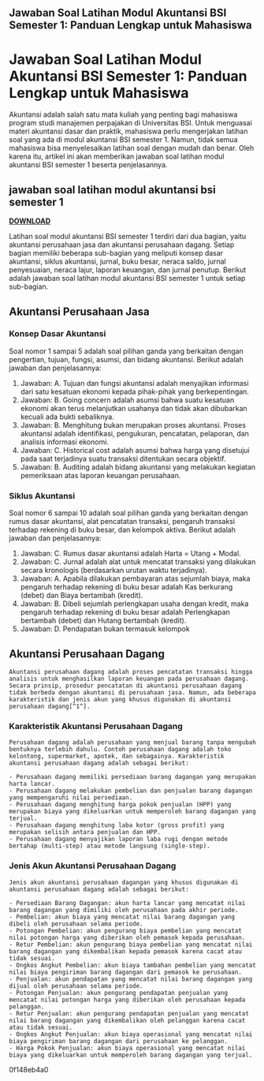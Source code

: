 ## Jawaban Soal Latihan Modul Akuntansi BSI Semester 1: Panduan Lengkap untuk Mahasiswa

  
# Jawaban Soal Latihan Modul Akuntansi BSI Semester 1: Panduan Lengkap untuk Mahasiswa
 
Akuntansi adalah salah satu mata kuliah yang penting bagi mahasiswa program studi manajemen perpajakan di Universitas BSI. Untuk menguasai materi akuntansi dasar dan praktik, mahasiswa perlu mengerjakan latihan soal yang ada di modul akuntansi BSI semester 1. Namun, tidak semua mahasiswa bisa menyelesaikan latihan soal dengan mudah dan benar. Oleh karena itu, artikel ini akan memberikan jawaban soal latihan modul akuntansi BSI semester 1 beserta penjelasannya.
 
## jawaban soal latihan modul akuntansi bsi semester 1


[**DOWNLOAD**](https://walllowcopo.blogspot.com/?download=2tKvb4)

 
Latihan soal modul akuntansi BSI semester 1 terdiri dari dua bagian, yaitu akuntansi perusahaan jasa dan akuntansi perusahaan dagang. Setiap bagian memiliki beberapa sub-bagian yang meliputi konsep dasar akuntansi, siklus akuntansi, jurnal, buku besar, neraca saldo, jurnal penyesuaian, neraca lajur, laporan keuangan, dan jurnal penutup. Berikut adalah jawaban soal latihan modul akuntansi BSI semester 1 untuk setiap sub-bagian.
 
## Akuntansi Perusahaan Jasa
 
### Konsep Dasar Akuntansi
 
Soal nomor 1 sampai 5 adalah soal pilihan ganda yang berkaitan dengan pengertian, tujuan, fungsi, asumsi, dan bidang akuntansi. Berikut adalah jawaban dan penjelasannya:
 
1. Jawaban: A. Tujuan dan fungsi akuntansi adalah menyajikan informasi dari satu kesatuan ekonomi kepada pihak-pihak yang berkepentingan.
2. Jawaban: B. Going concern adalah asumsi bahwa suatu kesatuan ekonomi akan terus melanjutkan usahanya dan tidak akan dibubarkan kecuali ada bukti sebaliknya.
3. Jawaban: B. Menghitung bukan merupakan proses akuntansi. Proses akuntansi adalah identifikasi, pengukuran, pencatatan, pelaporan, dan analisis informasi ekonomi.
4. Jawaban: C. Historical cost adalah asumsi bahwa harga yang disetujui pada saat terjadinya suatu transaksi ditentukan secara objektif.
5. Jawaban: B. Auditing adalah bidang akuntansi yang melakukan kegiatan pemeriksaan atas laporan keuangan perusahaan.

### Siklus Akuntansi
 
Soal nomor 6 sampai 10 adalah soal pilihan ganda yang berkaitan dengan rumus dasar akuntansi, alat pencatatan transaksi, pengaruh transaksi terhadap rekening di buku besar, dan kelompok aktiva. Berikut adalah jawaban dan penjelasannya:

1. Jawaban: C. Rumus dasar akuntansi adalah Harta = Utang + Modal.
2. Jawaban: C. Jurnal adalah alat untuk mencatat transaksi yang dilakukan secara kronologis (berdasarkan urutan waktu terjadinya).
3. Jawaban: A. Apabila dilakukan pembayaran atas sejumlah biaya, maka pengaruh terhadap rekening di buku besar adalah Kas berkurang (debet) dan Biaya bertambah (kredit).
4. Jawaban: B. Dibeli sejumlah perlengkapan usaha dengan kredit, maka pengaruh terhadap rekening di buku besar adalah Perlengkapan bertambah (debet) dan Hutang bertambah (kredit).
5. Jawaban: D. Pendapatan bukan termasuk kelompok

## Akuntansi Perusahaan Dagang

    Akuntansi perusahaan dagang adalah proses pencatatan transaksi hingga analisis untuk menghasilkan laporan keuangan pada perusahaan dagang. Secara prinsip, prosedur pencatatan di akuntansi perusahaan dagang tidak berbeda dengan akuntansi di perusahaan jasa. Namun, ada beberapa karakteristik dan jenis akun yang khusus digunakan di akuntansi perusahaan dagang[^1^].

### Karakteristik Akuntansi Perusahaan Dagang

    Perusahaan dagang adalah perusahaan yang menjual barang tanpa mengubah bentuknya terlebih dahulu. Contoh perusahaan dagang adalah toko kelontong, supermarket, apotek, dan sebagainya. Karakteristik akuntansi perusahaan dagang adalah sebagai berikut:

    - Perusahaan dagang memiliki persediaan barang dagangan yang merupakan harta lancar.
    - Perusahaan dagang melakukan pembelian dan penjualan barang dagangan yang mempengaruhi nilai persediaan.
    - Perusahaan dagang menghitung harga pokok penjualan (HPP) yang merupakan biaya yang dikeluarkan untuk memperoleh barang dagangan yang terjual.
    - Perusahaan dagang menghitung laba kotor (gross profit) yang merupakan selisih antara penjualan dan HPP.
    - Perusahaan dagang menyajikan laporan laba rugi dengan metode bertahap (multi-step) atau metode langsung (single-step).

### Jenis Akun Akuntansi Perusahaan Dagang

    Jenis akun akuntansi perusahaan dagangan yang khusus digunakan di akuntansi perusahaan dagang adalah sebagai berikut:

    - Persediaan Barang Dagangan: akun harta lancar yang mencatat nilai barang dagangan yang dimiliki oleh perusahaan pada akhir periode.
    - Pembelian: akun biaya yang mencatat nilai barang dagangan yang dibeli oleh perusahaan selama periode.
    - Potongan Pembelian: akun pengurang biaya pembelian yang mencatat nilai potongan harga yang diberikan oleh pemasok kepada perusahaan.
    - Retur Pembelian: akun pengurang biaya pembelian yang mencatat nilai barang dagangan yang dikembalikan kepada pemasok karena cacat atau tidak sesuai.
    - Ongkos Angkut Pembelian: akun biaya tambahan pembelian yang mencatat nilai biaya pengiriman barang dagangan dari pemasok ke perusahaan.
    - Penjualan: akun pendapatan yang mencatat nilai barang dagangan yang dijual oleh perusahaan selama periode.
    - Potongan Penjualan: akun pengurang pendapatan penjualan yang mencatat nilai potongan harga yang diberikan oleh perusahaan kepada pelanggan.
    - Retur Penjualan: akun pengurang pendapatan penjualan yang mencatat nilai barang dagangan yang dikembalikan oleh pelanggan karena cacat atau tidak sesuai.
    - Ongkos Angkut Penjualan: akun biaya operasional yang mencatat nilai biaya pengiriman barang dagangan dari perusahaan ke pelanggan.
    - Harga Pokok Penjualan: akun biaya operasional yang mencatat nilai biaya yang dikeluarkan untuk memperoleh barang dagangan yang terjual.

 0f148eb4a0
